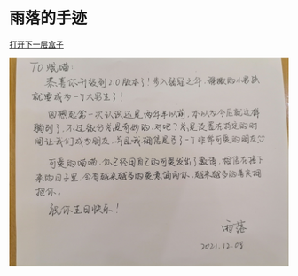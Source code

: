 # 雨落的手迹

[打开下一层盒子](./box_4/ "诶嘿嘿嘿(º﹃º )")

[![🌧️☔](./🌧️☔.jpg)](https://github.com/Van-Nya/20th-birthday/raw/main/box_1/box_2/box_3/readme.pdf "点击查看完整文档")
